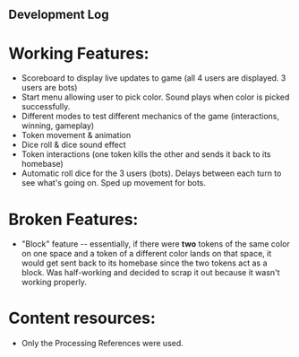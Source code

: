 ## Development Log
# Working Features:
- Scoreboard to display live updates to game (all 4 users are displayed. 3 users are bots)
- Start menu allowing user to pick color. Sound plays when color is picked successfully.
- Different modes to test different mechanics of the game (interactions, winning, gameplay)
- Token movement & animation
- Dice roll & dice sound effect
- Token interactions (one token kills the other and sends it back to its homebase)
- Automatic roll dice for the 3 users (bots). Delays between each turn to see what's going on. Sped up movement for bots.

# Broken Features:
- "Block" feature -- essentially, if there were **two** tokens of the same color on one space and a token of a different color lands on that space, it would
get sent back to its homebase since the two tokens act as a block. Was half-working and decided to scrap it out because it wasn't working properly.

# Content resources:
- Only the Processing References were used.
